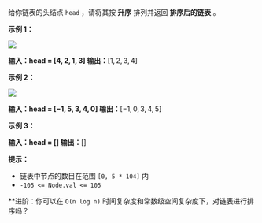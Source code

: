给你链表的头结点 `head` ，请将其按 **升序** 排列并返回 **排序后的链表** 。

**示例 1：**

![](https://assets.leetcode.com/uploads/2020/09/14/sort_list_1.jpg)

**输入：head = $[4,2,1,3]$
输出：**$[1,2,3,4]$

**示例 2：**

![](https://assets.leetcode.com/uploads/2020/09/14/sort_list_2.jpg)

**输入：head = $[-1,5,3,4,0]$
输出：**$[-1,0,3,4,5]$

**示例 3：**

**输入：head = []
输出：**[]

**提示：**

- 链表中节点的数目在范围 `[0, 5 * 104]` 内
- `-105 <= Node.val <= 105`

**进阶：你可以在 `O(n log n)` 时间复杂度和常数级空间复杂度下，对链表进行排序吗？

```c++

```